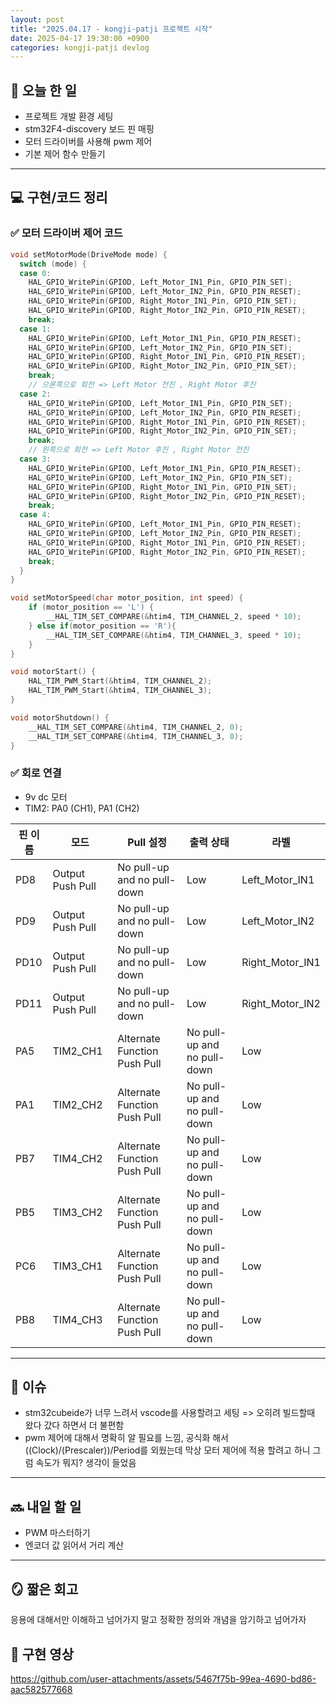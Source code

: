 ```yaml
---
layout: post
title: "2025.04.17 - kongji-patji 프로젝트 시작"
date: 2025-04-17 19:30:00 +0900
categories: kongji-patji devlog
---
```


## 📌 오늘 한 일
- 프로젝트 개발 환경 세팅
- stm32F4-discovery 보드 핀 매핑
- 모터 드라이버를 사용해 pwm 제어
- 기본 제어 함수 만들기

---

## 💻 구현/코드 정리

### ✅ 모터 드라이버 제어 코드
```c
void setMotorMode(DriveMode mode) {
  switch (mode) {
  case 0:
    HAL_GPIO_WritePin(GPIOD, Left_Motor_IN1_Pin, GPIO_PIN_SET);
    HAL_GPIO_WritePin(GPIOD, Left_Motor_IN2_Pin, GPIO_PIN_RESET);
    HAL_GPIO_WritePin(GPIOD, Right_Motor_IN1_Pin, GPIO_PIN_SET);
    HAL_GPIO_WritePin(GPIOD, Right_Motor_IN2_Pin, GPIO_PIN_RESET);
    break;
  case 1:
    HAL_GPIO_WritePin(GPIOD, Left_Motor_IN1_Pin, GPIO_PIN_RESET);
    HAL_GPIO_WritePin(GPIOD, Left_Motor_IN2_Pin, GPIO_PIN_SET);
    HAL_GPIO_WritePin(GPIOD, Right_Motor_IN1_Pin, GPIO_PIN_RESET);
    HAL_GPIO_WritePin(GPIOD, Right_Motor_IN2_Pin, GPIO_PIN_SET);
    break;
    // 으론쪽으로 회전 => Left Motor 전진 , Right Motor 후진
  case 2:
    HAL_GPIO_WritePin(GPIOD, Left_Motor_IN1_Pin, GPIO_PIN_SET);
    HAL_GPIO_WritePin(GPIOD, Left_Motor_IN2_Pin, GPIO_PIN_RESET);
    HAL_GPIO_WritePin(GPIOD, Right_Motor_IN1_Pin, GPIO_PIN_RESET);
    HAL_GPIO_WritePin(GPIOD, Right_Motor_IN2_Pin, GPIO_PIN_SET);
    break;
    // 왼쪽으로 회전 => Left Motor 후진 , Right Motor 전진
  case 3:
    HAL_GPIO_WritePin(GPIOD, Left_Motor_IN1_Pin, GPIO_PIN_RESET);
    HAL_GPIO_WritePin(GPIOD, Left_Motor_IN2_Pin, GPIO_PIN_SET);
    HAL_GPIO_WritePin(GPIOD, Right_Motor_IN1_Pin, GPIO_PIN_SET);
    HAL_GPIO_WritePin(GPIOD, Right_Motor_IN2_Pin, GPIO_PIN_RESET);
    break;
  case 4:
    HAL_GPIO_WritePin(GPIOD, Left_Motor_IN1_Pin, GPIO_PIN_RESET);
    HAL_GPIO_WritePin(GPIOD, Left_Motor_IN2_Pin, GPIO_PIN_RESET);
    HAL_GPIO_WritePin(GPIOD, Right_Motor_IN1_Pin, GPIO_PIN_RESET);
    HAL_GPIO_WritePin(GPIOD, Right_Motor_IN2_Pin, GPIO_PIN_RESET);
    break;
  }
}

void setMotorSpeed(char motor_position, int speed) {
	if (motor_position == 'L') {
		__HAL_TIM_SET_COMPARE(&htim4, TIM_CHANNEL_2, speed * 10);
	} else if(motor_position == 'R'){
		__HAL_TIM_SET_COMPARE(&htim4, TIM_CHANNEL_3, speed * 10);
	}
}

void motorStart() {
	HAL_TIM_PWM_Start(&htim4, TIM_CHANNEL_2);
	HAL_TIM_PWM_Start(&htim4, TIM_CHANNEL_3);
}

void motorShutdown() {
	__HAL_TIM_SET_COMPARE(&htim4, TIM_CHANNEL_2, 0);
	__HAL_TIM_SET_COMPARE(&htim4, TIM_CHANNEL_3, 0);
}
```

### ✅ 회로 연결
- 9v dc 모터
- TIM2: PA0 (CH1), PA1 (CH2)
  
| 핀 이름     | 모드                                 | Pull 설정                  | 출력 상태 | 라벨                             |
|-------------|--------------------------------------|-----------------------------|------------|----------------------------------------|
| PD8         | Output Push Pull                     | No pull-up and no pull-down | Low        | Left_Motor_IN1                        |
| PD9         | Output Push Pull                     | No pull-up and no pull-down | Low        | Left_Motor_IN2                        |
| PD10        | Output Push Pull                     | No pull-up and no pull-down | Low        | Right_Motor_IN1                       |
| PD11        | Output Push Pull                     | No pull-up and no pull-down | Low        | Right_Motor_IN2                       |
| PA5     | TIM2_CH1    | Alternate Function Push Pull   | No pull-up and no pull-down | Low        | Left_Motor_Encoder_A         |
| PA1     | TIM2_CH2    | Alternate Function Push Pull   | No pull-up and no pull-down | Low        | Left_Motor_Encoder_B         |
| PB7     | TIM4_CH2    | Alternate Function Push Pull   | No pull-up and no pull-down | Low        | Left_Motor_PWM               |
| PB5     | TIM3_CH2    | Alternate Function Push Pull   | No pull-up and no pull-down | Low        | Right_Motor_Encoder_A        |
| PC6     | TIM3_CH1    | Alternate Function Push Pull   | No pull-up and no pull-down | Low        | Right_Motor_Encoder_B        |
| PB8     | TIM4_CH3    | Alternate Function Push Pull   | No pull-up and no pull-down | Low        | Right_Motor_PWM              |

---

## 🧩 이슈
- stm32cubeide가 너무 느려서 vscode를 사용할려고 세팅 => 오히려 빌드할때 왔다 갔다 하면서 더 불편함
- pwm 제어에 대해서 명확히 알 필요를 느낌, 공식화 해서 ((Clock)/(Prescaler))/Period를 외웠는데 막상 모터 제어에 적용 할려고 하니 그럼 속도가 뭐지? 생각이 들었음
---

## 🔜 내일 할 일
- PWM 마스터하기
- 엔코더 값 읽어서 거리 계산

---

## 🪞 짧은 회고
응용에 대해서만 이해하고 넘어가지 말고 정확한 정의와 개념을 암기하고 넘어가자

## 📼 구현 영상

https://github.com/user-attachments/assets/5467f75b-99ea-4690-bd86-aac582577668



